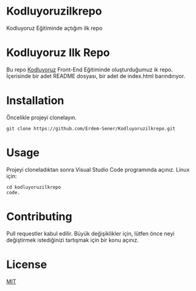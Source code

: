 # Kodluyoruzilkrepo
Kodluyoruz Eğitiminde açtığım ilk repo

# Kodluyoruz Ilk Repo
Bu repo [Kodluyoruz](https://kodluyoruz.org) Front-End Eğitiminde oluşturduğumuz ik repo. İçerisinde bir adet README dosyası, bir adet de index.html barındırıyor.

# Installation
Öncelikle projeyi clonelayın.

```
git clone https://github.com/Erdem-Sener/Kodluyoruzilkrepo.git
```

# Usage

Projeyi cloneladıktan sonra Visual Studio Code programında açınız.
Linux için:
```
cd kodluyoruzilkrepo
code.
```
# Contributing
Pull requestler kabul edilir. Büyük değişiklikler için, lütfen önce neyi değiştirmek istediğinizi tartışmak için bir konu açınız.
# License
[MIT]()



